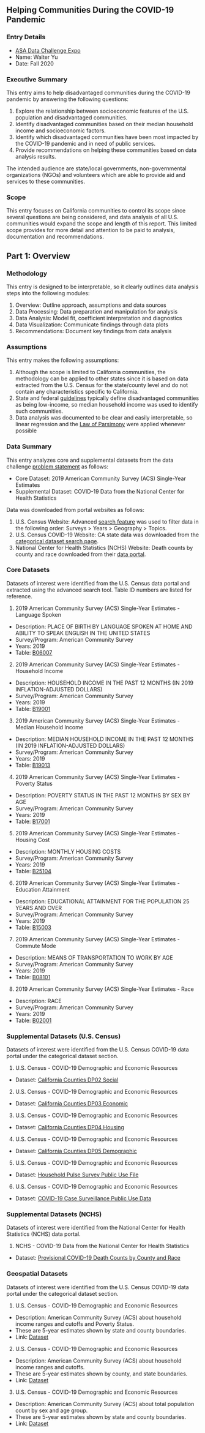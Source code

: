 ## Helping Communities During the COVID-19 Pandemic

### Entry Details

* [ASA Data Challenge Expo][00.00]
* Name: Walter Yu
* Date: Fall 2020

[00.00]: https://community.amstat.org/dataexpo/home

### Executive Summary

This entry aims to help disadvantaged communities during the COVID-19 pandemic by answering the following questions:

1. Explore the relationship between socioeconomic features of the U.S. population and disadvantaged communities.
2. Identify disadvantaged communities based on their median household income and socioeconomic factors.
3. Identify which disadvantaged communities have been most impacted by the COVID-19 pandemic and in need of public services.
4. Provide recommendations on helping these communities based on data analysis results.

The intended audience are state/local governments, non-governmental organizations (NGOs) and volunteers which are able to provide aid and services to these communities.

### Scope

This entry focuses on California communities to control its scope since several questions are being considered, and data analysis of all U.S. communities would expand the scope and length of this report. This limited scope provides for more detail and attention to be paid to analysis, documentation and recommendations.

## Part 1: Overview

### Methodology

This entry is designed to be interpretable, so it clearly outlines data analysis steps into the following modules:

1. Overview: Outline approach, assumptions and data sources
2. Data Processing: Data preparation and manipulation for analysis
3. Data Analysis: Model fit, coefficient interpretation and diagnostics
4. Data Visualization: Communicate findings through data plots  
5. Recommendations: Document key findings from data analysis

### Assumptions

This entry makes the following assumptions:

1. Although the scope is limited to California communities, the methodology can be applied to other states since it is based on data extracted from the U.S. Census for the state/county level and do not contain any characteristics specific to California.
2. State and federal [guidelines][00.11] typically define disadvantaged communities as being low-income, so median household income was used to identify such communities.
3. Data analysis was documented to be clear and easily interpretable, so linear regression and the [Law of Parsimony][00.12] were applied whenever possible

[00.11]: https://www.hud.gov/topics/rental_assistance/phprog
[00.12]: https://en.wikipedia.org/wiki/Occam%27s_razor

### Data Summary

This entry analyzes core and supplemental datasets from the data challenge [problem statement][00.01] as follows:

* Core Dataset: 2019 American Community Survey (ACS) Single-Year Estimates
* Supplemental Dataset: COVID-19 Data from the National Center for Health Statistics

Data was downloaded from portal websites as follows:

1. U.S. Census Website: Advanced [search feature][00.02] was used to filter data in the following order: Surveys > Years > Geography > Topics.
2. U.S. Census COVID-19 Website: CA state data was downloaded from the [categorical dataset search page][00.03].
3. National Center for Health Statistics (NCHS) Website: Death counts by county and race downloaded from their [data portal][00.04].

[00.01]: https://opportunity.census.gov/assets/files/covid-19-top-asa-problem-statement.pdf
[00.02]: https://data.census.gov/cedsci/advanced
[00.03]: https://covid19.census.gov/
[00.04]: https://www.cdc.gov/nchs/covid19/index.htm

### Core Datasets

Datasets of interest were identified from the U.S. Census data portal and extracted using the advanced search tool. Table ID numbers are listed for reference.

1. 2019 American Community Survey (ACS) Single-Year Estimates - Language Spoken
* Description: PLACE OF BIRTH BY LANGUAGE SPOKEN AT HOME AND ABILITY TO SPEAK ENGLISH IN THE UNITED STATES
* Survey/Program: American Community Survey
* Years: 2019
* Table: [B06007][01.00]

[01.00]: https://data.census.gov/cedsci/table?q=B06007&tid=ACSDT1Y2019.B06007

2. 2019 American Community Survey (ACS) Single-Year Estimates - Household Income
* Description: HOUSEHOLD INCOME IN THE PAST 12 MONTHS (IN 2019 INFLATION-ADJUSTED DOLLARS)
* Survey/Program: American Community Survey
* Years: 2019
* Table: [B19001][01.01]

[01.01]: https://data.census.gov/cedsci/table?text=B19001&tid=ACSDT1Y2019.B19001

3. 2019 American Community Survey (ACS) Single-Year Estimates - Median Household Income
* Description: MEDIAN HOUSEHOLD INCOME IN THE PAST 12 MONTHS (IN 2019 INFLATION-ADJUSTED DOLLARS)
* Survey/Program: American Community Survey
* Years: 2019
* Table: [B19013][01.02]

[01.02]: https://data.census.gov/cedsci/table?text=B19013&tid=ACSDT1Y2019.B19013

4. 2019 American Community Survey (ACS) Single-Year Estimates - Poverty Status
* Description: POVERTY STATUS IN THE PAST 12 MONTHS BY SEX BY AGE
* Survey/Program: American Community Survey
* Years: 2019
* Table: [B17001][01.03]

[01.03]: https://data.census.gov/cedsci/table?text=B17001&tid=ACSDT1Y2019.B17001

5. 2019 American Community Survey (ACS) Single-Year Estimates - Housing Cost
* Description: MONTHLY HOUSING COSTS
* Survey/Program: American Community Survey
* Years: 2019
* Table: [B25104][01.04]

[01.04]: https://data.census.gov/cedsci/table?text=B25104&tid=ACSDT1Y2019.B25104

6. 2019 American Community Survey (ACS) Single-Year Estimates - Education Attainment
* Description: EDUCATIONAL ATTAINMENT FOR THE POPULATION 25 YEARS AND OVER
* Survey/Program: American Community Survey
* Years: 2019
* Table: [B15003][01.05]

[01.05]: https://data.census.gov/cedsci/table?text=B15003&tid=ACSDT1Y2019.B15003

7. 2019 American Community Survey (ACS) Single-Year Estimates - Commute Mode
* Description: MEANS OF TRANSPORTATION TO WORK BY AGE
* Survey/Program: American Community Survey
* Years: 2019
* Table: [B08101][01.06]

[01.06]: https://data.census.gov/cedsci/table?text=B08101&tid=ACSDT1Y2019.B08101

8. 2019 American Community Survey (ACS) Single-Year Estimates - Race
* Description: RACE
* Survey/Program: American Community Survey
* Years: 2019
* Table: [B02001][01.07]

[01.07]: https://data.census.gov/cedsci/table?text=B02001&tid=ACSDT1Y2019.B02001

### Supplemental Datasets (U.S. Census)

Datasets of interest were identified from the U.S. Census COVID-19 data portal under the categorical dataset section.

1. U.S. Census - COVID-19 Demographic and Economic Resources
* Dataset: [California Counties DP02 Social][02.00]

[02.00]: https://covid19.census.gov/datasets/california-counties-dp02-social

2. U.S. Census - COVID-19 Demographic and Economic Resources
* Dataset: [California Counties DP03 Economic][02.01]

[02.01]: https://covid19.census.gov/datasets/california-counties-dp03-economic

3. U.S. Census - COVID-19 Demographic and Economic Resources
* Dataset: [California Counties DP04 Housing][02.02]

[02.02]: https://covid19.census.gov/datasets/california-counties-dp04-housing

4. U.S. Census - COVID-19 Demographic and Economic Resources
* Dataset: [California Counties DP05 Demographic][02.03]

[02.03]: https://covid19.census.gov/datasets/california-counties-dp05-demographic

5. U.S. Census - COVID-19 Demographic and Economic Resources
* Dataset: [Household Pulse Survey Public Use File][02.04]

[02.04]: https://www.census.gov/programs-surveys/household-pulse-survey/datasets.html

6. U.S. Census - COVID-19 Demographic and Economic Resources
* Dataset: [COVID-19 Case Surveillance Public Use Data][02.05]

[02.05]: https://data.cdc.gov/Case-Surveillance/COVID-19-Case-Surveillance-Public-Use-Data/vbim-akqf

### Supplemental Datasets (NCHS)

Datasets of interest were identified from the National Center for Health Statistics (NCHS) data portal.

1. NCHS - COVID-19 Data from the National Center for Health Statistics
* Dataset: [Provisional COVID-19 Death Counts by County and Race][02.06]

[02.06]: https://data.cdc.gov/NCHS/Provisional-COVID-19-Death-Counts-by-County-and-Ra/k8wy-p9cg

### Geospatial Datasets

Datasets of interest were identified from the U.S. Census COVID-19 data portal under the categorical dataset section.

1. U.S. Census - COVID-19 Demographic and Economic Resources
* Description: American Community Survey (ACS) about household income ranges and cutoffs and Poverty Status.
* These are 5-year estimates shown by state and county boundaries.
* Link: [Dataset][03.00]

[03.00]: https://uscensus.maps.arcgis.com/home/item.html?id=b2ba19b4cce04a9796d9cdeecaba2f18

2. U.S. Census - COVID-19 Demographic and Economic Resources
* Description: American Community Survey (ACS) about household income ranges and cutoffs.
* These are 5-year estimates shown by county, and state boundaries.
* Link: [Dataset][03.01]

[03.01]: https://uscensus.maps.arcgis.com/home/item.html?id=0fbb1571e5b6458f941580d1d64a6693

3. U.S. Census - COVID-19 Demographic and Economic Resources
* Description: American Community Survey (ACS) about total population count by sex and age group.
* These are 5-year estimates shown by state and county boundaries.
* Link: [Dataset][03.02]

[03.02]: https://uscensus.maps.arcgis.com/home/item.html?id=eab0f44ba5184c609175caa7ae317f0c
